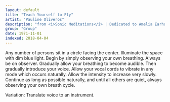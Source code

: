 ```yaml
---
layout: default
title: "Teach Yourself to Fly"
artist: "Pauline Oliveros"
description: "from <i>Sonic Meditations</i> | Dedicated to Amelia Earhart"
group: "Group"
date: 1971-11-01
indexed: 2018-04-04
---
```

Any number of persons sit in a circle facing the center. Illuminate the space with dim blue light. Begin by simply observing your own breathing. Always be on observer. Gradually allow your breathing to become audible. Then gradually introduce your voice. Allow your vocal cords to vibrate in any mode which occurs naturally. Allow the intensity to increase very slowly. Continue as long as possible naturally, and until all others are quiet, always observing your own breath cycle.

Variation:
Translate voice to an instrument.
